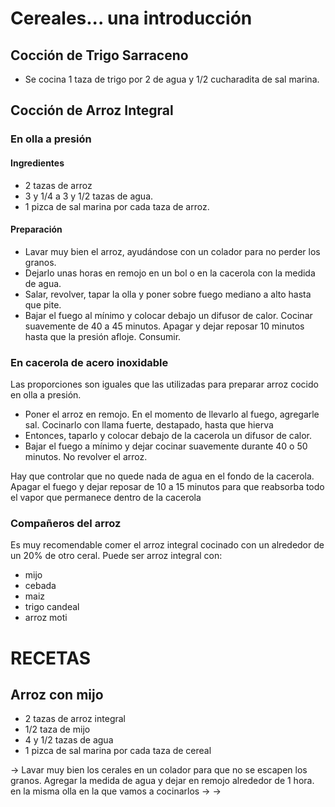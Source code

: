 # Cereales... una introducción #

## Cocción de Trigo Sarraceno ##

- Se cocina 1 taza de trigo por 2 de agua y 1/2 cucharadita de sal marina.

## Cocción de Arroz Integral ##

### En olla a presión ###

#### Ingredientes ####

- 2 tazas de arroz
- 3 y 1/4 a 3 y 1/2 tazas de agua.
- 1 pizca de sal marina por cada taza de arroz.

#### Preparación ####

+ Lavar muy bien el arroz, ayudándose con un colador para no perder los granos.
+ Dejarlo unas horas en remojo en un bol o en la cacerola con la medida de agua.
+ Salar, revolver, tapar la olla y poner sobre fuego mediano a alto hasta que pite.
+ Bajar el fuego al mínimo y colocar debajo un difusor de
  calor. Cocinar suavemente de 40 a 45 minutos. Apagar y dejar reposar
  10 minutos hasta que la presión afloje. Consumir.

### En cacerola de acero inoxidable ###

Las proporciones son iguales que las utilizadas para preparar arroz
cocido en olla a presión.

+ Poner el arroz en remojo. En el momento de llevarlo al fuego,
  agregarle sal. Cocinarlo con llama fuerte, destapado, hasta que
  hierva
+ Entonces, taparlo y colocar debajo de la cacerola un difusor de
  calor.
+ Bajar el fuego a mínimo y dejar cocinar suavemente durante 40 o 50
  minutos. No revolver el arroz.

Hay que controlar que no quede nada de agua en el fondo de la
cacerola. Apagar el fuego y dejar reposar de 10 a 15 minutos para que
reabsorba todo el vapor que permanece dentro de la cacerola

### Compañeros del arroz ###

Es muy recomendable comer el arroz integral cocinado con un alrededor de un 20% de otro ceral.
Puede ser arroz integral con:

- mijo
- cebada
- maiz
- trigo candeal
- arroz moti

# RECETAS #

## Arroz con mijo ##

+ 2 tazas de arroz integral
+ 1/2 taza de mijo
+ 4 y 1/2 tazas de agua
+ 1 pizca de sal marina por cada taza de cereal

&rarr; Lavar muy bien los cerales en un colador para que no se escapen los granos. Agregar la medida de agua y dejar en remojo alrededor de 1 hora. en la misma olla en la que vamos a cocinarlos
&rarr;
&rarr;
